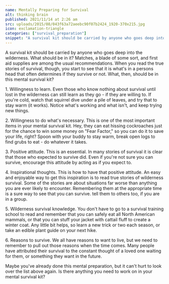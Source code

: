 ```yaml
---
name: Mentally Preparing for Survival
alt: thinking brain
published: 2021/11/14 at 2:26 am
src: uploads/2015/08/043f63a72aeebc90f07b2424_1920-370x215.jpg
icon: exclamation-triangle
categories: ["survival_preparation"]
snippet: "A survival kit should be carried by anyone who goes deep into the wilderness. What should be in it?"
---
```

A survival kit should be carried by anyone who goes deep into the wilderness. What should be in it? Matches, a blade of some sort, and first aid supplies are among the usual recommendations. When you read the true stories of survival, though, you start to see that it is what's in a persons head that often determines if they survive or not. What, then, should be in this mental survival kit?

1\. Willingness to learn. Even those who know nothing about survival until lost in the wilderness can still learn as they go - if they are willing to. If you're cold, watch that squirrel dive under a pile of leaves, and try that to stay warm (it works). Notice what's working and what isn't, and keep trying new things.

2\. Willingness to do what's necessary. This is one of the most important items in your mental survival kit. Hey, they can eat hissing cockroaches just for the chance to win some money on "Fear Factor," so you can do it to save your life, right? Spoon with your buddy to stay warm, break open logs to find grubs to eat - do whatever it takes.

3\. Positive attitude. This is an essential. In many stories of survival it is clear that those who expected to survive did. Even if you're not sure you can survive, encourage this attitude by acting as if you expect to.

4\. Inspirational thoughts. This is how to have that positive attitude. An easy and enjoyable way to get this inspiration is to read true stories of wilderness survival. Some of the stories are about situations far worse than anything you are ever likely to encounter. Remembering them at the appropriate time is a sure way to see that you can survive. tell them to others too, if you are in a group.

5\. Wilderness survival knowledge. You don't have to go to a survival training school to read and remember that you can safely eat all North American mammals, or that you can stuff your jacket with cattail fluff to create a winter coat. Any little bit helps, so learn a new trick or two each season, or take an edible plant guide on your next hike.

6\. Reasons to survive. We all have reasons to want to live, but we need to remember to pull out those reasons when the time comes. Many people have attributed their survival to the constant thought of a loved one waiting for them, or something they want in the future.

Maybe you've already done this mental preparation, but it can't hurt to look over the list above again. Is there anything you need to work on in your mental survival kit?